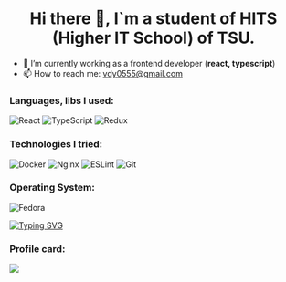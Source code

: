 <h1 align="center">Hi there 👋,  I`m a student of HITS (Higher IT School) of TSU.</h1>

- 🌱 I’m currently working as a frontend developer (**react, typescript**)
- 📫 How to reach me: vdy0555@gmail.com

### Languages, libs I used:

![React](https://img.shields.io/badge/react-%2320232a.svg?style=for-the-badge&logo=react&logoColor=%2361DAFB)
![TypeScript](https://img.shields.io/badge/typescript-%23007ACC.svg?style=for-the-badge&logo=typescript&logoColor=white)
![Redux](https://img.shields.io/badge/redux-%23593d88.svg?style=for-the-badge&logo=redux&logoColor=white)

### Technologies I tried:

![Docker](https://img.shields.io/badge/docker-%230db7ed.svg?style=for-the-badge&logo=docker&logoColor=white)
![Nginx](https://img.shields.io/badge/nginx-%23009639.svg?style=for-the-badge&logo=nginx&logoColor=white)
![ESLint](https://img.shields.io/badge/ESLint-4B3263?style=for-the-badge&logo=eslint&logoColor=white)
![Git](https://img.shields.io/badge/git-%23F05033.svg?style=for-the-badge&logo=git&logoColor=white)

### Operating System:

![Fedora](https://img.shields.io/badge/Fedora-294172?style=for-the-badge&logo=fedora&logoColor=white)

[![Typing SVG](https://readme-typing-svg.herokuapp.com?font=Fira+Code&duration=2800&pause=1200&color=336699&width=435&lines=Linux+will+take+over+the+world)](https://git.io/typing-svg)

### Profile card: 

![](https://github-profile-summary-cards.vercel.app/api/cards/profile-details?username=vitrivdolkom&theme=discord_old_blurple)
